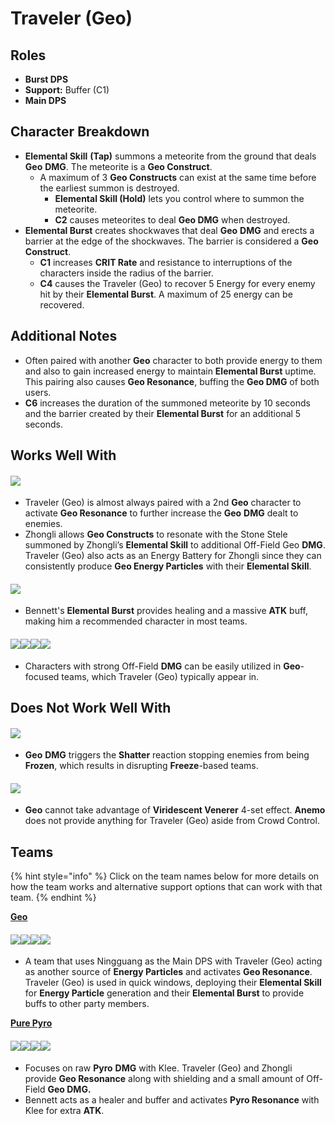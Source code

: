 # Traveler (Geo)

## Roles

* **Burst DPS**
* **Support:** Buffer (C1)
* **Main DPS**

## Character Breakdown

* **Elemental Skill** **(Tap)** summons a meteorite from the ground that deals **Geo** **DMG**. The meteorite is a **Geo Construct**.
  * A maximum of 3 **Geo Constructs** can exist at the same time before the earliest summon is destroyed.
    * **Elemental Skill (Hold)** lets you control where to summon the meteorite.
    * **C2** causes meteorites to deal **Geo DMG** when destroyed.
* **Elemental Burst** creates shockwaves that deal **Geo** **DMG** and erects a barrier at the edge of the shockwaves. The barrier is considered a **Geo** **Construct**.
  * **C1** increases **CRIT Rate** and resistance to interruptions of the characters inside the radius of the barrier.
  * **C4** causes the Traveler (Geo) to recover 5 Energy for every enemy hit by their **Elemental Burst**. A maximum of 25 energy can be recovered.

## Additional Notes

* Often paired with another **Geo** character to both provide energy to them and also to gain increased energy to maintain **Elemental Burst** uptime. This pairing also causes **Geo Resonance**, buffing the **Geo DMG** of both users.
* **C6** increases the duration of the summoned meteorite by 10 seconds and the barrier created by their **Elemental Burst** for an additional 5 seconds.

## Works Well With

#### ![](../../.gitbook/assets/element\_geo.webp)

* Traveler (Geo) is almost always paired with a 2nd **Geo** character to activate **Geo Resonance** to further increase the **Geo** **DMG** dealt to enemies.
* Zhongli allows **Geo Constructs** to resonate with the Stone Stele summoned by Zhongli’s **Elemental Skill** to additional Off-Field Geo **DMG**. Traveler (Geo) also acts as an Energy Battery for Zhongli since they can consistently produce **Geo Energy Particles** with their **Elemental Skill**.

#### ![](../../.gitbook/assets/ui\_avataricon\_bennett.png)

* Bennett's **Elemental Burst** provides healing and a massive **ATK** buff, making him a recommended character in most teams.

#### ![](../../.gitbook/assets/ui\_avataricon\_xingqiu.png)![](../../.gitbook/assets/ui\_avataricon\_beidou.png)![](../../.gitbook/assets/ui\_avataricon\_albedo.png)![](../../.gitbook/assets/ui\_avataricon\_fischl.png)

* Characters with strong Off-Field **DMG** can be easily utilized in **Geo**-focused teams, which Traveler (Geo) typically appear in.

## Does Not Work Well With

#### ![](../../.gitbook/assets/element\_cryo.webp)

* **Geo** **DMG** triggers the **Shatter** reaction stopping enemies from being **Frozen**, which results in disrupting **Freeze**-based teams.

#### ![](../../.gitbook/assets/element\_anemo.webp)

* **Geo** cannot take advantage of **Viridescent Venerer** 4-set effect. **Anemo** does not provide anything for Traveler (Geo) aside from Crowd Control.

## Teams

{% hint style="info" %}
Click on the team names below for more details on how the team works and alternative support options that can work with that team.
{% endhint %}

[**Geo**](../../teams/geo.md)

#### ![](../../.gitbook/assets/ui\_avataricon\_ningguang.png)![](../../.gitbook/assets/UI\_AvatarIcon\_Aether\_Geo1.png)![](../../.gitbook/assets/ui\_avataricon\_xiangling.png)![](../../.gitbook/assets/ui\_avataricon\_bennett.png)

* A team that uses Ningguang as the Main DPS with Traveler (Geo) acting as another source of **Energy Particles** and activates **Geo Resonance**. Traveler (Geo) is used in quick windows, deploying their **Elemental Skill** for **Energy Particle** generation and their **Elemental Burst** to provide buffs to other party members.

[**Pure Pyro**](../../teams/pure-pyro.md)

#### ![](../../.gitbook/assets/ui\_avataricon\_klee.png)![](../../.gitbook/assets/UI\_AvatarIcon\_Aether\_Geo1.png)![](../../.gitbook/assets/ui\_avataricon\_zhongli.png)![](../../.gitbook/assets/ui\_avataricon\_bennett.png)

* Focuses on raw **Pyro** **DMG** with Klee. Traveler (Geo) and Zhongli provide **Geo Resonance** along with shielding and a small amount of Off-Field **Geo DMG.**
* Bennett acts as a healer and buffer and activates **Pyro Resonance** with Klee for extra **ATK**.
